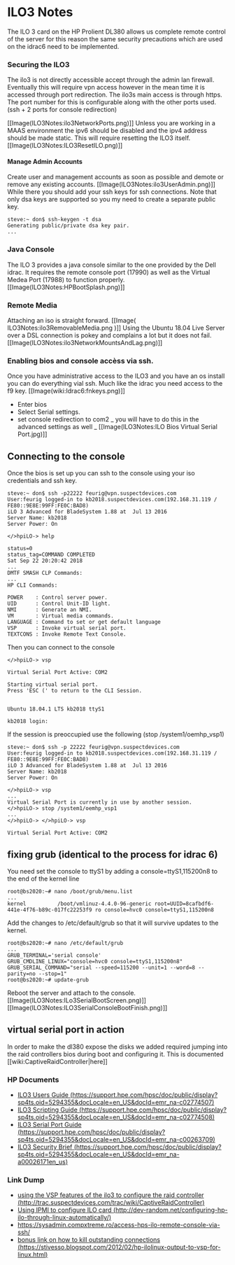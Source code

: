 # ILO3 Notes
The ILO 3 card on the HP Prolient DL380 allows us complete remote control of the server for this reason the same security precautions which are used on the idrac6 need to be implemented.

### Securing the ILO3
The ilo3 is not directly accessible accept through the admin lan firewall. Eventually this will require vpn access however in the mean time it is accessed through port redirection. The ilo3s main access is through https. The port number for this is configurable along with the other ports used. (ssh + 2 ports for console redirection) 

[[Image(ILO3Notes:ilo3NetworkPorts.png)]]
Unless you are working in a MAAS environment the ipv6 should be disabled and the ipv4 address should be made static. This will require resetting the ILO3 itself.
[[Image(ILO3Notes:ILO3ResetILO.png)]]
#### Manage Admin Accounts
Create user and management accounts as soon as possible and demote or remove any existing accounts. 
[[Image(ILO3Notes:ilo3UserAdmin.png)]]
While there you should add your ssh keys for ssh connections. Note that only dsa keys are supported so you my need to create a separate public key.

	
	steve:~ don$ ssh-keygen -t dsa
	Generating public/private dsa key pair.
	...
	

### Java Console
The ILO 3 provides a java console similar to the one provided by the Dell idrac. It requires the remote  console port (17990) as well as the Virtual Medea Port (17988) to function properly. 
[[Image(ILO3Notes:HPBootSplash.png)]]
### Remote Media
Attaching an iso is straight  forward.
[[Image( ILO3Notes:ilo3RemovableMedia.png )]]
Using the Ubuntu 18.04 Live Server over a DSL connection is pokey and complains a lot but it does not fail.
[[Image(ILO3Notes:ilo3NetworkMountsAndLag.png)]]
### Enabling bios and console accèss via ssh.
Once you have administrative access to the ILO3 and you have an os install you can do everything vial ssh. Much like the idrac you need access to the f9 key.
[[Image(wiki:Idrac6:fnkeys.png)]]
* Enter bios
* Select Serial settings.
* set console redirection to com2
  _ you will have to do this in the advanced settings as well _
  [[Image(ILO3Notes:ILO Bios Virtual Serial Port.jpg)]]
## Connecting to the console
Once the bios is set up you can ssh to the console using your iso credentials and ssh key. 
	
	steve:~ don$ ssh -p22222 feurig@vpn.suspectdevices.com
	User:feurig logged-in to kb2018.suspectdevices.com(192.168.31.119 / FE80::9E8E:99FF:FE0C:BAD8)
	iLO 3 Advanced for BladeSystem 1.88 at  Jul 13 2016
	Server Name: kb2018
	Server Power: On
	
	</>hpiLO-> help
	
	status=0
	status_tag=COMMAND COMPLETED
	Sat Sep 22 20:20:42 2018
	...
	DMTF SMASH CLP Commands:
	...
	HP CLI Commands:
	
	POWER    : Control server power.
	UID      : Control Unit-ID light.
	NMI      : Generate an NMI.
	VM       : Virtual media commands.
	LANGUAGE : Command to set or get default language
	VSP      : Invoke virtual serial port.
	TEXTCONS : Invoke Remote Text Console.
	

Then you can connect to the console
	
	
	
	</>hpiLO-> vsp
	
	Virtual Serial Port Active: COM2
	
	Starting virtual serial port.
	Press 'ESC (' to return to the CLI Session.
	
	
	Ubuntu 18.04.1 LTS kb2018 ttyS1
	
	kb2018 login: 
	
If the session is preoccupied use the following (stop /system1/oemhp_vsp1)
	
	steve:~ don$ ssh -p 22222 feurig@vpn.suspectdevices.com
	User:feurig logged-in to kb2018.suspectdevices.com(192.168.31.119 / FE80::9E8E:99FF:FE0C:BAD8)
	iLO 3 Advanced for BladeSystem 1.88 at  Jul 13 2016
	Server Name: kb2018
	Server Power: On
	
	</>hpiLO-> vsp
	...
	Virtual Serial Port is currently in use by another session.
	</>hpiLO-> stop /system1/oemhp_vsp1
	...
	</>hpiLO-> </>hpiLO-> vsp
	
	Virtual Serial Port Active: COM2
	
	
## fixing grub (identical to the process for idrac 6)
You need set the console to ttyS1 by adding a console=ttyS1,115200n8 to the end of the kernel line
	
	root@bs2020:~# nano /boot/grub/menu.list
	...
	kernel          /boot/vmlinuz-4.4.0-96-generic root=UUID=8cafbdf6-441e-4f76-b89c-017fc22253f9 ro console=hvc0 console=ttyS1,115200n8
	
Add the changes to /etc/default/grub so that it will survive updates to the kernel.
	
	root@bs2020:~# nano /etc/default/grub
	...
	GRUB_TERMINAL='serial console'
	GRUB_CMDLINE_LINUX="console=hvc0 console=ttyS1,115200n8"
	GRUB_SERIAL_COMMAND="serial --speed=115200 --unit=1 --word=8 --parity=no --stop=1"
	root@bs2020:~# update-grub
	
Reboot the server and attach to the console.
[[Image(ILO3Notes:ILo3SerialBootScreen.png)]]
[[Image(ILO3Notes:ILO3SerialConsoleBootFinish.png)]]

## virtual serial port in action
In order to make the dl380 expose the disks we added required jumping into the raid controllers bios during boot and configuring it. This is documented [[wiki:CaptiveRaidController|here]]
### HP Documents
* [ILO3 Users Guide (https://support.hpe.com/hpsc/doc/public/display?sp4ts.oid=5294355&docLocale=en_US&docId=emr_na-c02774507)](https://support.hpe.com/hpsc/doc/public/display?sp4ts.oid=5294355&docLocale=en_US&docId=emr_na-c02774507)
* [ILO3 Scripting Guide (https://support.hpe.com/hpsc/doc/public/display?sp4ts.oid=5294355&docLocale=en_US&docId=emr_na-c02774508)](https://support.hpe.com/hpsc/doc/public/display?sp4ts.oid=5294355&docLocale=en_US&docId=emr_na-c02774508)
* [ILO3 Serial Port Guide (https://support.hpe.com/hpsc/doc/public/display?sp4ts.oid=5294355&docLocale=en_US&docId=emr_na-c00263709)](https://support.hpe.com/hpsc/doc/public/display?sp4ts.oid=5294355&docLocale=en_US&docId=emr_na-c00263709)
* [ILO3 Security Brief (https://support.hpe.com/hpsc/doc/public/display?sp4ts.oid=5294355&docLocale=en_US&docId=emr_na-a00026171en_us)](https://support.hpe.com/hpsc/doc/public/display?sp4ts.oid=5294355&docLocale=en_US&docId=emr_na-a00026171en_us)
### Link Dump
* [using the VSP features of the ilo3 to configure the raid controller (http://trac.suspectdevices.com/trac/wiki/CaptiveRaidController)](http://trac.suspectdevices.com/trac/wiki/CaptiveRaidController)
* [Using IPMI to configure ILO card  (http://dev-random.net/configuring-hp-ilo-through-linux-automatically/)](http://dev-random.net/configuring-hp-ilo-through-linux-automatically/)
* https://sysadmin.compxtreme.ro/access-hps-ilo-remote-console-via-ssh/
* [bonus link on how to kill outstanding connections (https://stivesso.blogspot.com/2012/02/hp-ilolinux-output-to-vsp-for-linux.html)](https://stivesso.blogspot.com/2012/02/hp-ilolinux-output-to-vsp-for-linux.html)